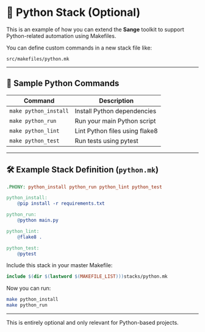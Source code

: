 # 🐍 Python Stack (Optional)

This is an example of how you can extend the **Sange** toolkit to support Python-related automation using Makefiles.

You can define custom commands in a new stack file like:

```
src/makefiles/python.mk
```

---

## 🐍 Sample Python Commands

| Command               | Description                          |
|-----------------------|--------------------------------------|
| `make python_install` | Install Python dependencies          |
| `make python_run`     | Run your main Python script          |
| `make python_lint`    | Lint Python files using flake8       |
| `make python_test`    | Run tests using pytest               |

---

## 🛠️ Example Stack Definition (`python.mk`)

```makefile
.PHONY: python_install python_run python_lint python_test

python_install:
	@pip install -r requirements.txt

python_run:
	@python main.py

python_lint:
	@flake8 .

python_test:
	@pytest
```

Include this stack in your master Makefile:

```makefile
include $(dir $(lastword $(MAKEFILE_LIST)))stacks/python.mk
```

Now you can run:
```bash
make python_install
make python_run
```

---

This is entirely optional and only relevant for Python-based projects.
